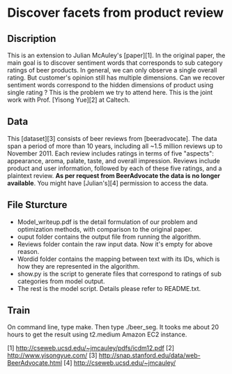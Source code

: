 # Discover facets from product review

## Discription
This is an extension to Julian McAuley's [paper][1]. In the original paper, the main goal is to discover sentiment words that corresponds to sub category ratings of beer products. In general, we can only observe a single overall rating.  But customer's opinion still has multiple dimensions.  Can we recover sentiment words correspond to the hidden dimensions of product using single rating ? This is the problem we try to attend here. This is the joint work with Prof. [Yisong Yue][2] at Caltech. 

## Data
This [dataset][3] consists of beer reviews from [beeradvocate]. The data span a period of more than 10 years, including all ~1.5 million reviews up to November 2011. Each review includes ratings in terms of five "aspects": appearance, aroma, palate, taste, and overall impression. Reviews include product and user information, followed by each of these five ratings, and a plaintext review. __As per request from BeerAdvocate the data is no longer available__. You might have [Julian's][4] permission to access the data. 

## File Sturcture
* Model_writeup.pdf is the detail formulation of our problem and optimization methods, with comparison to the original paper.
* ouput folder contains the output file from running the algorithm.
* Reviews folder contain the raw input data.  Now it's empty for above reason. 
* Wordid folder contains the mapping between text with its IDs, which is how they are represented in the algorithm. 
* show.py is the script to generate files that correspond to ratings of sub categories from model output.
* The rest is the model script. Details please refer to README.txt.

## Train
On command line, type make. Then type ./beer_seg. It tooks me about 20 hours to get the result using t2.medium Amazon EC2 instance. 




[1] http://cseweb.ucsd.edu/~jmcauley/pdfs/icdm12.pdf
[2] http://www.yisongyue.com/
[3] http://snap.stanford.edu/data/web-BeerAdvocate.html
[4] http://cseweb.ucsd.edu/~jmcauley/
